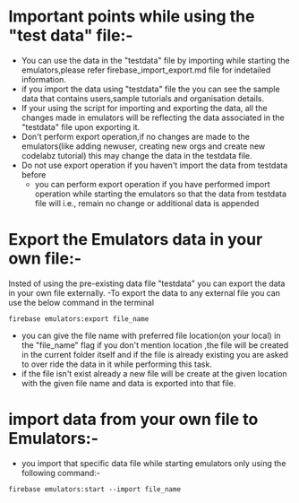 # Important points while using the "test data" file:-
- You can use the data in the  "testdata" file by importing while starting the emulators,please refer firebase_import_export.md file for indetailed information.
- if you import the data using "testdata" file the you can see the sample data that contains users,sample tutorials and organisation details.
- If your using the script for importing and exporting the data, all the changes made in emulators will be reflecting the data associated in the "testdata" file upon exporting it.
- Don't perform export operation,if no changes are made to the emulators(like adding newuser, creating new orgs and create new codelabz tutorial) this may change the data in the testdata file.
- Do not use export operation if you haven't import the data from testdata before
  - you can perform export operation if you have performed import operation while starting the emulators so that the data from testdata file will i.e., remain no change or additional data is appended
# Export the Emulators data in your own file:-
Insted of using the pre-existing data file "testdata" you can export the data in your own file externally.
-To export the data to any external file you can use the below command in the terminal
```
firebase emulators:export file_name
```
- you can give the file name with preferred file location(on your local) in the "file_name" flag if you don't mention location ,the file will be created in the current folder itself and  if the file is already existing you are asked to over ride the data in it while performing this task.
- if the file isn't exist already a new file will be create at the given location with the given file name and data is exported into that file.
# import data from your own file to Emulators:-
- you import that specific data file while starting emulators only using the following command:-
```
firebase emulators:start --import file_name
```
